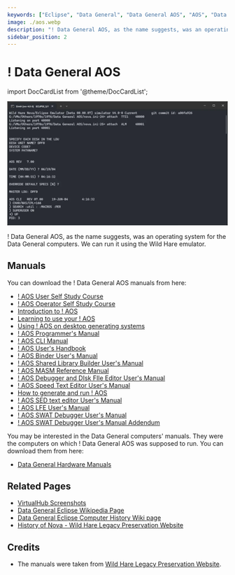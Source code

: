 ```yaml
---
keywords: ["Eclipse", "Data General", "Data General AOS", "AOS", "Data General Eclipse", 1970s, 1976]
image: ./aos.webp
description: "! Data General AOS, as the name suggests, was an operating system for the Data General computers."
sidebar_position: 2
---
```


# ! Data General AOS

import DocCardList from '@theme/DocCardList';

![! Data General AOS](./aos.webp)

! Data General AOS, as the name suggests, was an operating system for the Data General computers. We can run it using the Wild Hare emulator.

<DocCardList />

## Manuals

You can download the ! Data General AOS manuals from here:

- [! AOS User Self Study Course](http://www.novasareforever.org/archive/public/docs/dg/sw/os/aos/053-000032-00__AOS_AOS-VS_User_Self-Study_Course__1982-1984.pdf)
- [! AOS Operator Self Study Course](http://www.novasareforever.org/archive/public/docs/dg/sw/os/aos/053-000045-00__AOS_AOS-VS_Operator_Self-Study_Course__1983.pdf)
- [Introduction to ! AOS](http://www.novasareforever.org/archive/public/docs/dg/sw/os/aos/069-000016-01__Introduction_to_the_AOS__1976-1984.pdf)
- [Learning to use your ! AOS](http://www.novasareforever.org/archive/public/docs/dg/sw/os/aos/069-000018-02__Learning_to_Use_Your_AOS__1978-1983.pdf)
- [Using ! AOS on desktop generating systems](http://www.novasareforever.org/archive/public/docs/dg/sw/os/aos/069-000058-01A__Using_AOS_on_Desktop_Generation_Systems__1983-1984.pdf)
- [! AOS Programmer's Manual](http://www.novasareforever.org/archive/public/docs/dg/sw/os/aos/093-000120-05__AOS_Programmers_Manual__1976-1984.pdf)
- [! AOS CLI Manual](http://www.novasareforever.org/archive/public/docs/dg/sw/os/aos/093-000122-07__CLI_Users_Manual_AOS_and_AOS-VS.pdf)
- [! AOS User's Handbook](http://www.novasareforever.org/archive/public/docs/dg/sw/os/aos/093-000150-02__AOS_and_AOS-VS_Users_Handbook__1978-1982.pdf)
- [! AOS Binder User's Manual](http://www.novasareforever.org/archive/public/docs/dg/sw/os/aos/093-000190-03__AOS_Binder_Users_Manual__1984.pdf)
- [! AOS Shared Library Builder User's Manual](http://www.novasareforever.org/archive/public/docs/dg/sw/os/aos/093-000191-02__AOS_Shared_Library_Builder_Users_Manual__1976-1978.pdf)
- [! AOS MASM Reference Manual](http://www.novasareforever.org/archive/public/docs/dg/sw/os/aos/093-000192-04__AOS_Macroassembler_MASM_Reference__1976-1984.pdf)
- [! AOS Debugger and DIsk FIle Editor User's Manual](http://www.novasareforever.org/archive/public/docs/dg/sw/os/aos/093-000195-03__AOS_Debugger_and_Disk_File_Editor__1976-1984.pdf)
- [! AOS Speed Text Editor User's Manual](http://www.novasareforever.org/archive/public/docs/dg/sw/os/aos/093-000197-03__SPEED_Text_Editor_Users_Manual_AOS_and_AOS-VS__1976-1980.pdf)
- [How to generate and run ! AOS](http://www.novasareforever.org/archive/public/docs/dg/sw/os/aos/093-000217-06__How_to_Generate_and_Run_AOS__1985.pdf)
- [! AOS SED text editor User's Manual](http://www.novasareforever.org/archive/public/docs/dg/sw/os/aos/093-000249-02__SED_Text_Editor_Users_Manual_AOS_and_AOS-VS__1980-1984.pdf)
- [! AOS LFE User's Manual](http://www.novasareforever.org/archive/public/docs/dg/sw/os/aos/093-000254-02__AOS_Link_and_Library_File_Editor_LFE_Users_Manual__1979-1984.pdf)
- [! AOS SWAT Debugger User's Manual](http://www.novasareforever.org/archive/public/docs/dg/sw/os/aos/093-000258-01A__SWAT_Debugger_Users_Manual__1982.c.p.pdf)
- [! AOS SWAT Debugger User's Manual Addendum](http://www.novasareforever.org/archive/public/docs/dg/sw/os/aos/086-000045-00__Addendum_to_SWAT_Debugger_Users_Manual_093-000258-01__1982.c.pdf)

You may be interested in the Data General computers' manuals. They were the computers on which ! Data General AOS was supposed to run. You can download them from here:

- [Data General Hardware Manuals](http://www.novasareforever.org/dgdocs.hw/)

## Related Pages

- [VirtualHub Screenshots](https://screenshots.virtualhub.eu.org/1970s/1976/dg-aos/)
- [Data General Eclipse Wikipedia Page](https://en.wikipedia.org/wiki/Data_General_Eclipse)
- [Data General Eclipse Computer History Wiki page](https://gunkies.org/wiki/Data_General_Eclipse)
- [History of Nova - Wild Hare Legacy Preservation Website](http://www.novasareforever.org/gallery/index.php?nova)

## Credits

- The manuals were taken from [Wild Hare Legacy Preservation Website](http://www.novasareforever.org).
